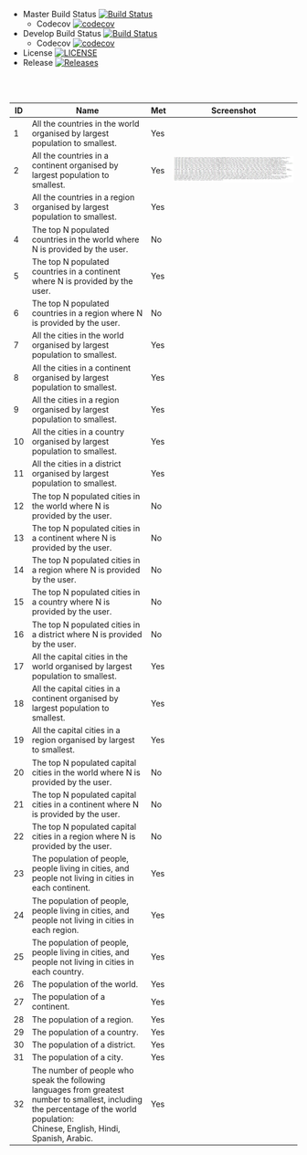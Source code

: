 - Master Build Status [![Build Status](https://travis-ci.org/callumzw/sem-cw.svg?branch=master)](https://travis-ci.org/callumzw/sem-cw)
    - Codecov [![codecov](https://codecov.io/gh/callumzw/sem-cw/branch/master/graph/badge.svg?token=9WBX5SY5PN)](https://codecov.io/gh/callumzw/sem-cw)
- Develop Build Status [![Build Status](https://travis-ci.org/callumzw/sem-cw.svg?branch=develop)](https://travis-ci.org/callumzw/sem-cw)
    - Codecov [![codecov](https://codecov.io/gh/callumzw/sem-cw/branch/develop/graph/badge.svg?token=9WBX5SY5PN)](https://codecov.io/gh/callumzw/sem-cw)
- License [![LICENSE](https://img.shields.io/github/license/callumzw/sem-cw.svg?style=flat-square)](https://github.com/callumzw/sem-cw/blob/master/LICENSE)
- Release [![Releases](https://img.shields.io/github/release/callumzw/sem-cw/all.svg?style=flat-square)](https://github.com/callumzw/sem-cw/releases)

<br/><br/>

| ID          | Name        | Met         |  Screenshot |
| ----------- | ----------- | ----------- | ----------- |
| 1           | All the countries in the world organised by largest population to smallest.| Yes |
| 2           | All the countries in a continent organised by largest population to smallest.| Yes | ![alt text](Screenshots/CountryCont.png "CountryCont")
| 3           | All the countries in a region organised by largest population to smallest.| Yes |
| 4           | The top N populated countries in the world where N is provided by the user.| No |
| 5           | The top N populated countries in a continent where N is provided by the user.| Yes |
| 6           | The top N populated countries in a region where N is provided by the user.| No |
| 7           | All the cities in the world organised by largest population to smallest.| Yes |
| 8           | All the cities in a continent organised by largest population to smallest.| Yes|
| 9           | All the cities in a region organised by largest population to smallest.| Yes |
| 10          | All the cities in a country organised by largest population to smallest.| Yes |
| 11          | All the cities in a district organised by largest population to smallest.| Yes |
| 12          | The top N populated cities in the world where N is provided by the user.| No |
| 13          | The top N populated cities in a continent where N is provided by the user.| No | 
| 14          | The top N populated cities in a region where N is provided by the user.| No |
| 15          | The top N populated cities in a country where N is provided by the user.| No |
| 16          | The top N populated cities in a district where N is provided by the user.| No |
| 17          | All the capital cities in the world organised by largest population to smallest.| Yes |
| 18          | All the capital cities in a continent organised by largest population to smallest.| Yes |
| 19          | All the capital cities in a region organised by largest to smallest.| Yes |
| 20          | The top N populated capital cities in the world where N is provided by the user.| No |
| 21          | The top N populated capital cities in a continent where N is provided by the user.| No |
| 22          | The top N populated capital cities in a region where N is provided by the user.| No |
| 23          | The population of people, people living in cities, and people not living in cities in each continent.| Yes |
| 24          | The population of people, people living in cities, and people not living in cities in each region.| Yes |
| 25          | The population of people, people living in cities, and people not living in cities in each country.| Yes |
| 26          | The population of the world.| Yes |
| 27          | The population of a continent.| Yes |
| 28          | The population of a region.| Yes |
| 29          | The population of a country.| Yes |
| 30          | The population of a district.| Yes |
| 31          | The population of a city.| Yes |
| 32          | The number of people who speak the following languages from greatest number to smallest, including the percentage of the world population:<br/> Chinese, English, Hindi, Spanish, Arabic. | Yes |